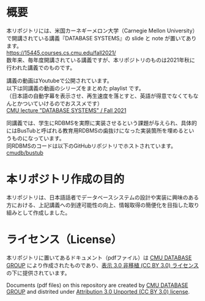# 概要
本リポジトリには、米国カーネギーメロン大学（Carnegie Mellon University）で開講されている講義『DATABASE SYSTEMS』の slide と note が置いてあります。  
https://15445.courses.cs.cmu.edu/fall2021/  
数年来、毎年度開講されている講義ですが、本リポジトリのものは2021年秋に行われた講義でのものです。  

講義の動画はYoutubeで公開されています。  
以下は同講義の動画のシリーズをまとめた playlist です。   
（日本語の自動字幕を表示させ、再生速度を落とすと、英語が得意でなくてもなんとかついていけるのでおススメです）     
[CMU lecture "DATABASE SYSTEMS" / Fall 2021](https://www.youtube.com/playlist?list=PLiGMZiD2v76lInN3Sq68ZXtCraw627q5o)

同講義では、学生にRDBMSを実際に実装させるという課題が与えられ、具体的にはBusTubと呼ばれる教育用RDBMSの歯抜けになった実装箇所を埋めるというものになっています。  
同RDBMSのコードは以下のGitHubリポジトリでホストされています。  
[cmudb/bustub](https://github.com/cmu-db/bustub)

# 本リポジトリ作成の目的
本リポジトリは、日本語話者でデータベースシステムの設計や実装に興味のある方における、上記講義への到達可能性の向上、情報取得の簡便化を目指した取り組みとして作成しました。

# ライセンス（License）
本リポジトリに置いてあるドキュメント（pdfファイル）は [CMU DATABASE GROUP](https://db.cs.cmu.edu/) により作成されたものであり、[表示 3.0 非移植 (CC BY 3.0) ライセンス](https://creativecommons.org/licenses/by/3.0/deed.ja) の下に提供されています。  

Documents (pdf files) on this repository are created by [CMU DATABASE GROUP](https://db.cs.cmu.edu/)  and distrited under [Attribution 3.0 Unported (CC BY 3.0) license](https://creativecommons.org/licenses/by/3.0/deed.en).


